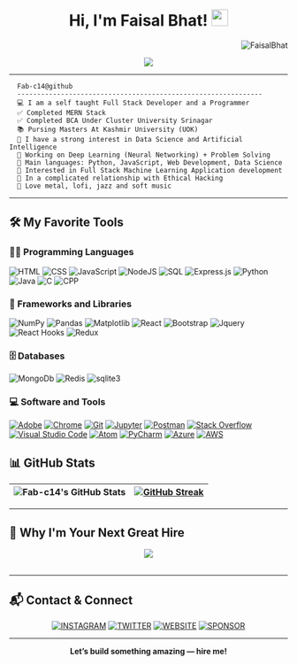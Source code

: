 <h1 align="center">
Hi, I'm Faisal Bhat!
  <img src="https://media.giphy.com/media/hvRJCLFzcasrR4ia7z/giphy.gif" width="30"></h1>
  <img src="https://komarev.com/ghpvc/?username=fab-c14&label=Profile%20Views&color=0e75b6&style=flat" align='right' alt="FaisalBhat" />

<br/>

<p align="center">
    <a href="https://github.com/DenverCoder1/readme-typing-svg"><img src="https://readme-typing-svg.herokuapp.com?lines=Computer+Science+Student;Full+Stack+Web+Developer;Studying+At+University+Of+Kashmir;DS%20|%20AI%20|%20ML%20Enthusiastic;Always%20learning%20new%20things&center=true&width=380&height=45"></a>
</p>
<hr />

```
  Fab-c14@github
  --------------------------------------------------------------
  💻 I am a self taught Full Stack Developer and a Programmer
  ✅ Completed MERN Stack
  ✅ Completed BCA Under Cluster University Srinagar
  📚 Pursing Masters At Kashmir University (UOK)
  📝 I have a strong interest in Data Science and Artificial Intelligence
  🔭 Working on Deep Learning (Neural Networking) + Problem Solving 
  🌟 Main languages: Python, JavaScript, Web Development, Data Science
  🚩 Interested in Full Stack Machine Learning Application development
  💖 In a complicated relationship with Ethical Hacking
  🎵 Love metal, lofi, jazz and soft music
```
<hr>


## 🛠️ My Favorite Tools

###   👨‍💻 Programming Languages

<p>
  <img alt="HTML" src="https://img.shields.io/badge/HTML-%23E34F26.svg?style=for-the-badge&logo=html5&logoColor=white&color=orange">
  <img alt="CSS" src="https://img.shields.io/badge/CSS-%231572B6.svg?style=for-the-badge&logo=css3&logoColor=white&color=blueviolet">
  <img alt="JavaScript" src="https://img.shields.io/badge/JavaScript-%23F7DF1E.svg?style=for-the-badge&logo=javascript&logoColor=black&color=yellow">
  <img alt="NodeJS" src="https://img.shields.io/badge/Node.js-%2343853D.svg?style=for-the-badge&logo=node.js&logoColor=white&color=green">
  <img alt="SQL" src="https://img.shields.io/badge/SQL-%23025E8C.svg?style=for-the-badge&logo=amazon-dynamodb&logoColor=black&color=darkcyan">
  <img alt="Express.js" src="https://img.shields.io/badge/Express.js-%23404D59.svg?style=for-the-badge&logo=express&logoColor=white&color=lightgray">
  <img alt="Python" src="https://img.shields.io/badge/Python-%2314354C.svg?style=for-the-badge&logo=python&logoColor=blue&color=darkblue">
  <img alt="Java" src="https://img.shields.io/badge/Java-%23007396.svg?style=for-the-badge&logo=java&logoColor=white&color=blue">
  <img alt="C" src="https://img.shields.io/badge/C%20Programming-%23025E8C.svg?style=for-the-badge&logo=c&logoColor=yellow&color=darkorange">
  <img alt="CPP" src="https://img.shields.io/badge/C++-%23025E8C.svg?style=for-the-badge&logo=cplusplus&logoColor=white&color=crimson">
</p>
   

### 🧰 Frameworks and Libraries

<p>
  <img alt="NumPy" src="https://img.shields.io/badge/Numpy-%23013243.svg?style=for-the-badge&logo=numpy&logoColor=white&color=blue">
  <img alt="Pandas" src="https://img.shields.io/badge/Pandas-%23150458.svg?style=for-the-badge&logo=pandas&logoColor=white&color=black">
  <img alt="Matplotlib" src="https://img.shields.io/badge/Matplotlib-%23FF6F00.svg?style=for-the-badge&logo=Matplotlib&logoColor=white&color=orange">
  <img alt="React" src="https://img.shields.io/badge/React-%2020232A.svg?style=for-the-badge&logo=react&logoColor=61DAFB&color=blueviolet">
  <img alt="Bootstrap" src="https://img.shields.io/badge/Bootstrap-%20563D7C.svg?style=for-the-badge&logo=bootstrap&logoColor=white&color=purple">
  <img alt="Jquery" src="https://img.shields.io/badge/jQuery-%200769AD.svg?style=for-the-badge&logo=jquery&logoColor=white&color=yellow">
  <img alt="React Hooks" src="https://img.shields.io/badge/React_Hooks-%2320232A.svg?style=for-the-badge&logo=react&logoColor=61DAFB&color=teal">
  <img alt="Redux" src="https://img.shields.io/badge/Redux-%23764ABC.svg?style=for-the-badge&logo=redux&logoColor=white&color=navy">  
</p>

### 🗄️ Databases 

<p>    
  <img alt="MongoDb" src="https://img.shields.io/badge/MongoDB-4EA94B?style=for-the-badge&logo=mongodb&logoColor=white" />
  <img alt="Redis" src="https://img.shields.io/badge/Redis-DC382D?style=for-the-badge&logo=redis&logoColor=white"/>
  <img alt="sqlite3" src="https://img.shields.io/badge/SQLite-07405E?style=for-the-badge&logo=sqlite&logoColor=white"/>
</p> 

### 💻 Software and Tools

<p>
  <a href="#"><img alt="Adobe" src="https://img.shields.io/badge/Adobe-%23FF0000.svg?style=for-the-badge&logo=adobe&logoColor=white"></a>
  <a href="#"><img alt="Chrome" src="https://img.shields.io/badge/Chrome-3DDC84.svg?style=for-the-badge&logo=google-chrome&logoColor=white"></a>
  <a href="#"><img alt="Git" src="https://img.shields.io/badge/Git-%23F05033.svg?style=for-the-badge&logo=git&logoColor=white"></a>
  <a href="#"><img alt="Jupyter" src="https://img.shields.io/badge/Jupyter-%23F37626.svg?style=for-the-badge&logo=Jupyter&logoColor=white"></a>
  <a href="#"><img alt="Postman" src="https://img.shields.io/badge/Postman-FF6C37.svg?style=for-the-badge&logo=postman&logoColor=white"></a>
  <a href="#"><img alt="Stack Overflow" src="https://img.shields.io/badge/Stack_Overflow-FE7A16.svg?style=for-the-badge&logo=stack-overflow&logoColor=white"></a>
  <a href="#"><img alt="Visual Studio Code" src="https://img.shields.io/badge/Visual_Studio_Code-0078d7.svg?style=for-the-badge&logo=visual-studio-code&logoColor=white"></a>
  <a href="#"><img alt="Atom" src="https://img.shields.io/badge/Atom-66595C.svg?style=for-the-badge&logo=Atom&logoColor=white"></a>
  <a href="#"><img alt="PyCharm" src="https://img.shields.io/badge/PyCharm-000000.svg?style=for-the-badge&logo=PyCharm&logoColor=white"></a>
  <a href="#"><img alt="Azure" src="https://img.shields.io/badge/Azure-0089D6.svg?style=for-the-badge&logo=microsoft-azure&logoColor=white"></a>
  <a href="#"><img alt="AWS" src="https://img.shields.io/badge/AWS-232F3E.svg?style=for-the-badge&logo=amazon-aws&logoColor=white"></a>
</p>

## 📊 GitHub Stats

<div align="center">

| ![Fab-c14's GitHub Stats](https://github-readme-stats.vercel.app/api?username=fab-c14&show_icons=true&theme=algolia) | [![GitHub Streak](https://github-readme-streak-stats.herokuapp.com?user=fab-c14&theme=transparent&exclude_days=Sun%2CSat)](https://git.io/streak-stats) |
|:-------------------------------------------------------------------------------------------------------------------:|:--------------------------------------------------------------------------------------------------------------------------------------------------------------------------:|

</div>

---


## 🌟 Why I'm Your Next Great Hire

<div align="center">

<!-- Animated badge headline -->
<img src="https://readme-typing-svg.herokuapp.com?font=Fira+Code&weight=600&duration=2500&pause=700&color=1DE9B6&center=true&vCenter=true&width=600&lines=I+deliver+results%2C+not+just+code!;From+idea+to+launch%2C+I+make+it+happen.;Growth-minded%2C+AI+driven%2C+team+energizer.;Ready+to+join+your+mission+in+2025!">

</div>

<br/>

---


## 📬 Contact & Connect

<div align="center">

<a href="https://instagram.com/_fabc14?igshid=ZDc4ODBmNjlmNQ=="><img alt="INSTAGRAM" src="https://img.shields.io/badge/Instagram-E4405F?style=for-the-badge&logo=instagram&logoColor=white"/></a>
<a href="https://twitter.com/fab14c"><img alt="TWITTER" src="https://img.shields.io/badge/Twitter-1DA1F2?style=for-the-badge&logo=twitter&logoColor=white"/></a>
<a href="https://fabsfolio.live/"><img alt="WEBSITE" src="https://img.shields.io/badge/website-000000?style=for-the-badge&logo=About.me&logoColor=white"/></a>
<a href="https://github.com/sponsors/fab-c14"><img alt="SPONSOR" src="https://img.shields.io/badge/Sponsor-555?style=for-the-badge&logo=github-sponsors&logoColor=white"/></a>


</div>

---

<div align="center">
<b>Let’s build something amazing — hire me!</b>
</div>
